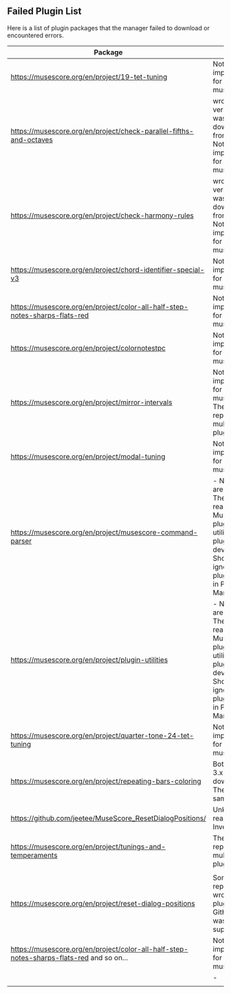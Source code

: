 ## Failed Plugin List

Here is a list of plugin packages that the manager failed to download or encountered errors.

| Package                                                      | Error                                                        |
| ------------------------------------------------------------ | ------------------------------------------------------------ |
| <https://musescore.org/en/project/19-tet-tuning>             | Not implemented for links from musescore.com                 |
| <https://musescore.org/en/project/check-parallel-fifths-and-octaves> | wrong version(2.x) was downloaded from GitHub<br />Not implemented for links from musescore.com |
| https://musescore.org/en/project/check-harmony-rules         | wrong version(1.x) was downloaded from GitHub<br />Not implemented for links from musescore.com |
| <https://musescore.org/en/project/chord-identifier-special-v3> | Not implemented for links from musescore.com                 |
| <https://musescore.org/en/project/color-all-half-step-notes-sharps-flats-red> | Not implemented for links from musescore.com                 |
| <https://musescore.org/en/project/colornotestpc>             | Not implemented for links from musescore.com                 |
| <https://musescore.org/en/project/mirror-intervals>          | Not implemented for links from musescore.com<br />The GitHub repo contains multiple plugins. |
| <https://musescore.org/en/project/modal-tuning>              | Not implemented for links from musescore.com                 |
| <https://musescore.org/en/project/musescore-command-parser>  | - Non-qml files are provided. They are not really MuseScore plugins, but utilities used by plugin developers. Should we just ignore those plugin projects in Plugin Manager?<br /> |
| <https://musescore.org/en/project/plugin-utilities>          | - Non-qml files are provided. They are not really MuseScore plugins, but utilities used by plugin developers. Should we just ignore those plugin projects in Plugin Manager?<br /> |
| <https://musescore.org/en/project/quarter-tone-24-tet-tuning> | Not implemented for links from musescore.com                 |
| <https://musescore.org/en/project/repeating-bars-coloring>   | Both 2.x and 3.x versions are downloaded. They are in the same repo. |
| <https://github.com/jeetee/MuseScore_ResetDialogPositions/>  | Unknown reason. Investigating...                             |
| <https://musescore.org/en/project/tunings-and-temperaments>  | The GitHub repo contains multiple plugins.                   |
|                                                              |                                                              |
| <https://musescore.org/en/project/reset-dialog-positions>    | Some GitHub repo URLs are wrong in the plugin page. GitHub release was not supported. |
| https://musescore.org/en/project/color-all-half-step-notes-sharps-flats-red and so on... | Not implemented for links from musescore.com                 |
|                                                              | -                                                            |
|                                                              |                                                              |

